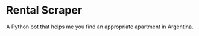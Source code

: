 # Rental Scraper

  

A Python bot that helps ~~me~~ you find an appropriate apartment in Argentina.